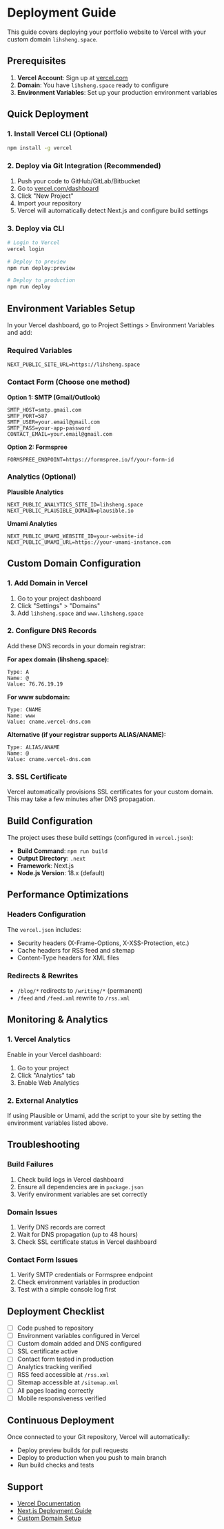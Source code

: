 # Deployment Guide

This guide covers deploying your portfolio website to Vercel with your custom domain `lihsheng.space`.

## Prerequisites

1. **Vercel Account**: Sign up at [vercel.com](https://vercel.com)
2. **Domain**: You have `lihsheng.space` ready to configure
3. **Environment Variables**: Set up your production environment variables

## Quick Deployment

### 1. Install Vercel CLI (Optional)

```bash
npm install -g vercel
```

### 2. Deploy via Git Integration (Recommended)

1. Push your code to GitHub/GitLab/Bitbucket
2. Go to [vercel.com/dashboard](https://vercel.com/dashboard)
3. Click "New Project"
4. Import your repository
5. Vercel will automatically detect Next.js and configure build settings

### 3. Deploy via CLI

```bash
# Login to Vercel
vercel login

# Deploy to preview
npm run deploy:preview

# Deploy to production
npm run deploy
```

## Environment Variables Setup

In your Vercel dashboard, go to Project Settings > Environment Variables and add:

### Required Variables

```env
NEXT_PUBLIC_SITE_URL=https://lihsheng.space
```

### Contact Form (Choose one method)

**Option 1: SMTP (Gmail/Outlook)**
```env
SMTP_HOST=smtp.gmail.com
SMTP_PORT=587
SMTP_USER=your.email@gmail.com
SMTP_PASS=your-app-password
CONTACT_EMAIL=your.email@gmail.com
```

**Option 2: Formspree**
```env
FORMSPREE_ENDPOINT=https://formspree.io/f/your-form-id
```

### Analytics (Optional)

**Plausible Analytics**
```env
NEXT_PUBLIC_ANALYTICS_SITE_ID=lihsheng.space
NEXT_PUBLIC_PLAUSIBLE_DOMAIN=plausible.io
```

**Umami Analytics**
```env
NEXT_PUBLIC_UMAMI_WEBSITE_ID=your-website-id
NEXT_PUBLIC_UMAMI_URL=https://your-umami-instance.com
```

## Custom Domain Configuration

### 1. Add Domain in Vercel

1. Go to your project dashboard
2. Click "Settings" > "Domains"
3. Add `lihsheng.space` and `www.lihsheng.space`

### 2. Configure DNS Records

Add these DNS records in your domain registrar:

**For apex domain (lihsheng.space):**
```
Type: A
Name: @
Value: 76.76.19.19
```

**For www subdomain:**
```
Type: CNAME
Name: www
Value: cname.vercel-dns.com
```

**Alternative (if your registrar supports ALIAS/ANAME):**
```
Type: ALIAS/ANAME
Name: @
Value: cname.vercel-dns.com
```

### 3. SSL Certificate

Vercel automatically provisions SSL certificates for your custom domain. This may take a few minutes after DNS propagation.

## Build Configuration

The project uses these build settings (configured in `vercel.json`):

- **Build Command**: `npm run build`
- **Output Directory**: `.next`
- **Framework**: Next.js
- **Node.js Version**: 18.x (default)

## Performance Optimizations

### Headers Configuration

The `vercel.json` includes:
- Security headers (X-Frame-Options, X-XSS-Protection, etc.)
- Cache headers for RSS feed and sitemap
- Content-Type headers for XML files

### Redirects & Rewrites

- `/blog/*` redirects to `/writing/*` (permanent)
- `/feed` and `/feed.xml` rewrite to `/rss.xml`

## Monitoring & Analytics

### 1. Vercel Analytics

Enable in your Vercel dashboard:
1. Go to your project
2. Click "Analytics" tab
3. Enable Web Analytics

### 2. External Analytics

If using Plausible or Umami, add the script to your site by setting the environment variables listed above.

## Troubleshooting

### Build Failures

1. Check build logs in Vercel dashboard
2. Ensure all dependencies are in `package.json`
3. Verify environment variables are set correctly

### Domain Issues

1. Verify DNS records are correct
2. Wait for DNS propagation (up to 48 hours)
3. Check SSL certificate status in Vercel dashboard

### Contact Form Issues

1. Verify SMTP credentials or Formspree endpoint
2. Check environment variables in production
3. Test with a simple console log first

## Deployment Checklist

- [ ] Code pushed to repository
- [ ] Environment variables configured in Vercel
- [ ] Custom domain added and DNS configured
- [ ] SSL certificate active
- [ ] Contact form tested in production
- [ ] Analytics tracking verified
- [ ] RSS feed accessible at `/rss.xml`
- [ ] Sitemap accessible at `/sitemap.xml`
- [ ] All pages loading correctly
- [ ] Mobile responsiveness verified

## Continuous Deployment

Once connected to your Git repository, Vercel will automatically:
- Deploy preview builds for pull requests
- Deploy to production when you push to main branch
- Run build checks and tests

## Support

- [Vercel Documentation](https://vercel.com/docs)
- [Next.js Deployment Guide](https://nextjs.org/docs/deployment)
- [Custom Domain Setup](https://vercel.com/docs/concepts/projects/custom-domains)